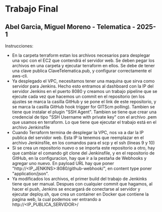# Trabajo Final
## Abel Garcia, Miguel Moreno - Telematica - 2025-1
Instrucciones:

- En la carpeta terraform estan los archivos necesarios para desplegar una vpc con el EC2 que contendrá el servidor web. Se deben pegar los archivos en una carpeta y ejecutar terraform en ellos. Se debe de tener una clave publica ClaveTelematica.pub, y configurar correctamente el aws-cli.
- Ya desplegado el VPC, necesitamos tener una maquina que sirva como servidor para Jenkins. Hecho esto entramos al dashboard con la IP del servidor Jenkins en el puerto 8080 y creamos un trabajo pipeline que se ejecute cada vez que hacemos un commit en el repositorio (en los ajustes se marca la casilla GitHub y se pone el link de este repositorio, y se marca la casilla GitHub hook trigger for GITScm polling). Tambien se tiene que instalar el plugin "SSH Agent". Tambien se tiene que crear una credencial de tipo "SSH Username with private key" con el archivo .pem que usamos en terraform. Lo que tiene que ejecutar el trabajo está en el archivo Jenkinsfile
- Cuando Terraform termina de desplegar la VPC, nos va a dar la IP publica del servidor web. Esta IP la tenemos que reemplazar en el archivo Jenkinsfile, en los comandos para el scp y el ssh (lineas 9 y 10)
- Si se crea un repositorio nuevo o se importa este repositorio a otro, hay que cambiar el comando git clone del Jenkinsfile, y en el repositorio de GitHub, en la configuracion, hay que ir a la pestaña de Webhooks y agregar uno nuevo. En payload URL hay que poner "http://<IP_JENKINS>:8080/github-webhook/", en content type poner "application/json".
- Ya modificados los archivos, el primer build del trabajo de Jenkinks tiene que ser manual. Despues con cualquier commit que hagamos, al hacer el push, Jenkins se encargará de conectarse al servidor y ejecutar deploy.sh, que crea un container en Docker que contiene la pagina web, la cual podemos ver entrando a http://<IP_PUBLICA_SERVIDOR>/
